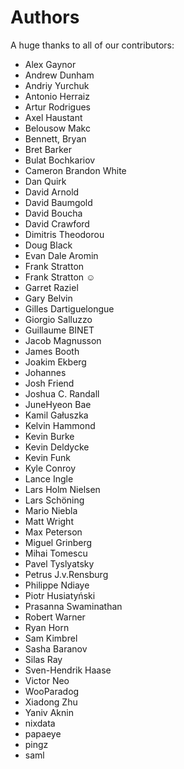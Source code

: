 Authors
=======

A huge thanks to all of our contributors:


- Alex Gaynor
- Andrew Dunham
- Andriy Yurchuk
- Antonio Herraiz
- Artur Rodrigues
- Axel Haustant
- Belousow Makc
- Bennett, Bryan
- Bret Barker
- Bulat Bochkariov
- Cameron Brandon White
- Dan Quirk
- David Arnold
- David Baumgold
- David Boucha
- David Crawford
- Dimitris Theodorou
- Doug Black
- Evan Dale Aromin
- Frank Stratton
- Frank Stratton ☺
- Garret Raziel
- Gary Belvin
- Gilles Dartiguelongue
- Giorgio Salluzzo
- Guillaume BINET
- Jacob Magnusson
- James Booth
- Joakim Ekberg
- Johannes
- Josh Friend
- Joshua C. Randall
- JuneHyeon Bae
- Kamil Gałuszka
- Kelvin Hammond
- Kevin Burke
- Kevin Deldycke
- Kevin Funk
- Kyle Conroy
- Lance Ingle
- Lars Holm Nielsen
- Lars Schöning
- Mario Niebla
- Matt Wright
- Max Peterson
- Miguel Grinberg
- Mihai Tomescu
- Pavel Tyslyatsky
- Petrus J.v.Rensburg
- Philippe Ndiaye
- Piotr Husiatyński
- Prasanna Swaminathan
- Robert Warner
- Ryan Horn
- Sam Kimbrel
- Sasha Baranov
- Silas Ray
- Sven-Hendrik Haase
- Victor Neo
- WooParadog
- Xiadong Zhu
- Yaniv Aknin
- nixdata
- papaeye
- pingz
- saml
